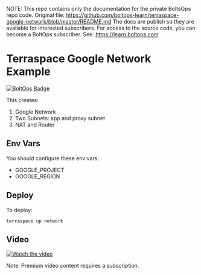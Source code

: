 <!-- note marker start -->
NOTE: This repo contains only the documentation for the private BoltsOps repo code.
Original file: https://github.com/boltops-learn/terraspace-google-network/blob/master/README.md
The docs are publish so they are available for interested subscribers.
For access to the source code, you can become a BoltOps subscriber.
See: https://learn.boltops.com

<!-- note marker end -->

# Terraspace Google Network Example

[![BoltOps Badge](https://img.boltops.com/boltops/badges/boltops-badge.png)](https://www.boltops.com)

This creates:

1. Google Network
2. Two Subnets: app and proxy subnet
3. NAT and Router

## Env Vars

You should configure these env vars:

* GOOGLE_PROJECT
* GOOGLE_REGION

## Deploy

To deploy:

    terraspace up network

## Video

[![Watch the video](https://uploads-learn.boltops.com/rnizmdtor1e0m46he2vk8y5a0ni9)](https://learn.boltops.com/courses/terraspace-gcp/lessons/terraspace-google-network-with-basic-terraform-resources)

Note: Premium video content requires a subscription.
